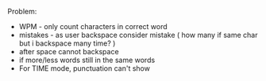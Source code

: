 Problem:

- WPM - only count characters in correct word
- mistakes - as user backspace consider mistake ( how many if same char but i backspace many time? )
- after space cannot backspace
- if more/less words still in the same words
- For TIME mode, punctuation can't show
